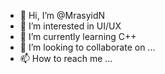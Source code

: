 - 👋 Hi, I’m @MrasyidN
- 👀 I’m interested in UI/UX
- 🌱 I’m currently learning C++
- 💞️ I’m looking to collaborate on ...
- 📫 How to reach me ...

<!---
MrasyidN/MrasyidN is a ✨ special ✨ repository because its `README.md` (this file) appears on your GitHub profile.
You can click the Preview link to take a look at your changes.
--->
